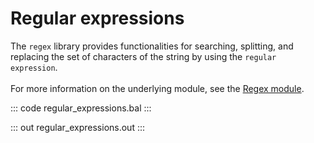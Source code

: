 # Regular expressions

The `regex` library provides functionalities for searching, splitting, and replacing
the set of characters of the string by using the `regular expression`.<br/><br/>
For more information on the underlying module,
see the [Regex module](https://docs.central.ballerina.io/ballerina/regex/latest/).

::: code regular_expressions.bal :::

::: out regular_expressions.out :::
